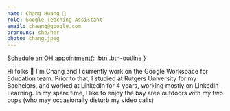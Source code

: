 ```yaml
---
name: Chang Huang 👀
role: Google Teaching Assistant
email: chaang@google.com
pronouns: she/her
photo: chang.jpeg
---
```


[Schedule an OH appointment](https://calendar.app.google/iS9FoQAoG3GNgNGy5){: .btn .btn-outline }


Hi folks 👋 I'm Chang and I currently work on the Google Workspace for Education team. Prior to that, I studied at Rutgers University for my Bachelors, and worked at LinkedIn for 4 years, working mostly on LinkedIn Learning. In my spare time, I like to enjoy the bay area outdoors with my two pups (who may occasionally disturb my video calls)